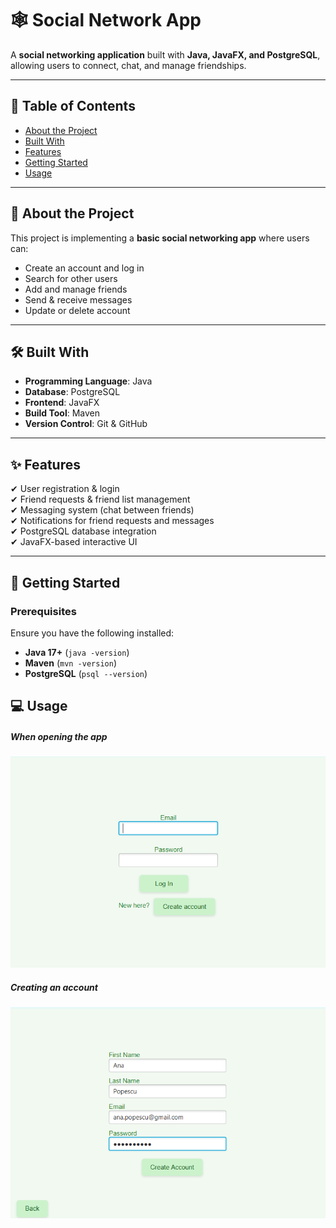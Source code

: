 # 🕸️ Social Network App

A **social networking application** built with **Java, JavaFX, and PostgreSQL**, allowing users to connect, chat, and manage friendships.

---

## 📌 Table of Contents

- [About the Project](#about-the-project)
- [Built With](#built-with)
- [Features](#features)
- [Getting Started](#getting-started)
- [Usage](#usage)

---

## 🎯 About the Project

This project is implementing a **basic social networking app** where users can:
- Create an account and log in
- Search for other users
- Add and manage friends
- Send & receive messages
- Update or delete account

---

## 🛠️ Built With

- **Programming Language**: Java
- **Database**: PostgreSQL
- **Frontend**: JavaFX
- **Build Tool**: Maven
- **Version Control**: Git & GitHub

---

## ✨ Features

✔ User registration & login  
✔ Friend requests & friend list management  
✔ Messaging system (chat between friends)  
✔ Notifications for friend requests and messages  
✔ PostgreSQL database integration  
✔ JavaFX-based interactive UI  

---

## 🚀 Getting Started

### Prerequisites

Ensure you have the following installed:
- **Java 17+** (`java -version`)
- **Maven** (`mvn -version`)
- **PostgreSQL** (`psql --version`)

## 💻 Usage

##### When opening the app
![](https://github.com/rebelesbb/Social-Network-App/blob/main/screenshots/1.png)
##### Creating an account
![](https://github.com/rebelesbb/Social-Network-App/blob/main/screenshots/2.png)


